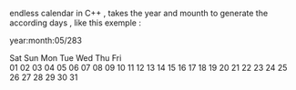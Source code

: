 
endless calendar in C++ , takes the year and mounth to generate the according days , like this exemple :

year:month:05/283   

   Sat  Sun  Mon  Tue  Wed  Thu  Fri  
                       01   02   03
   04   05   06   07   08   09   10
   11   12   13   14   15   16   17
   18   19   20   21   22   23   24
   25   26   27   28   29   30   31
